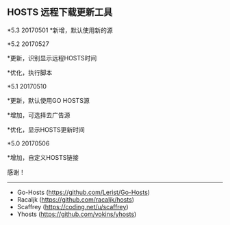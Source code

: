 ## HOSTS 远程下载更新工具 ##


*5.3   20170501
*新增，默认使用新的源



*5.2   20170527

*更新，识别显示远程HOSTS时间

*优化，执行脚本



*5.1   20170510

*更新，默认使用GO HOSTS源

*增加，可选择去广告源

*优化，显示HOSTS更新时间



*5.0   20170506

*增加，自定义HOSTS链接




感谢！
_______

* Go-Hosts (https://github.com/Lerist/Go-Hosts)
* Racaljk (https://github.com/racaljk/hosts)
* Scaffrey (https://coding.net/u/scaffrey)
* Yhosts (https://github.com/vokins/yhosts)
